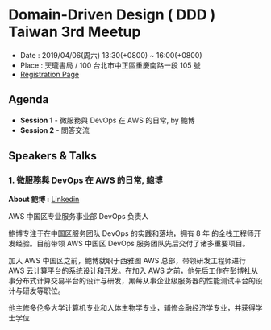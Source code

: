 # Domain-Driven Design ( DDD ) Taiwan 3rd Meetup

- Date : 2019/04/06(周六) 13:30(+0800) ~ 16:00(+0800)
- Place : 天瓏書局 / 100 台北市中正區重慶南路一段 105 號
- [Registration Page](https://dddtaiwan.kktix.cc/events/dddtaiwan3rdmeetup)

## Agenda 

- **Session 1** - 微服務與 DevOps 在 AWS 的日常, by 鲍博
- **Session 2** - 問答交流

## Speakers & Talks

###  1. 微服務與 DevOps 在 AWS 的日常, 鲍博

**About 鲍博 :** [Linkedin](https://www.linkedin.com/in/bobaodev/)

AWS 中国区专业服务事业部 DevOps 负责人

鲍博专注于在中国区服务团队 DevOps 的实践和落地，拥有 8 年 的全栈工程师开发经验。目前带领 AWS 中国区 DevOps 服务团队先后交付了诸多重要项目。

加入 AWS 中国区之前，鲍博就职于西雅图 AWS 总部，带领研发工程师进行 AWS 云计算平台的系统设计和开发。在加入 AWS 之前，他先后工作在彭博社从事分布式计算交易平台的设计与研发，黑莓从事企业级服务器的性能测试平台的设计与研发等职位。

他主修多伦多大学计算机专业和人体生物学专业，辅修金融经济学专业，并获得学士学位
